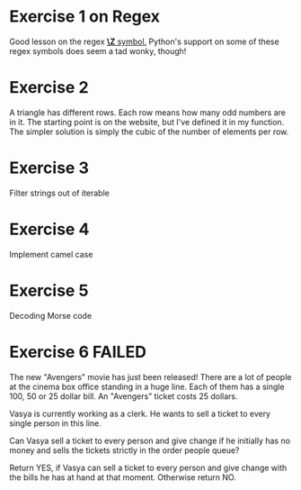 # Exercise 1 on Regex

Good lesson on the regex [**\Z** symbol.](https://www.regular-expressions.info/anchors.html) Python's support on some of these regex symbols does seem a tad wonky, though!

# Exercise 2

A triangle has different rows. Each row means how many odd numbers are in it. The starting point is on the website, but I've defined it in my function. The simpler solution is simply the cubic of the number of elements per row.

# Exercise 3

Filter strings out of iterable

# Exercise 4

Implement camel case

# Exercise 5

Decoding Morse code

# Exercise 6 FAILED

The new "Avengers" movie has just been released! There are a lot of people at the cinema box office standing in a huge line. Each of them has a single 100, 50 or 25 dollar bill. An "Avengers" ticket costs 25 dollars.

Vasya is currently working as a clerk. He wants to sell a ticket to every single person in this line.

Can Vasya sell a ticket to every person and give change if he initially has no money and sells the tickets strictly in the order people queue?

Return YES, if Vasya can sell a ticket to every person and give change with the bills he has at hand at that moment. Otherwise return NO.


